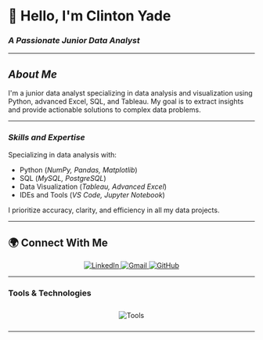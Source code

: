 # 👋 Hello, I'm Clinton Yade

### *A Passionate Junior Data Analyst*  

---

## *About Me*  

I'm a junior data analyst specializing in data analysis and visualization using Python, advanced Excel, SQL, and Tableau. My goal is to extract insights and provide actionable solutions to complex data problems.  

---

### *Skills and Expertise*  

Specializing in data analysis with:  
- Python (*NumPy, Pandas, Matplotlib*)  
- SQL (*MySQL, PostgreSQL*)  
- Data Visualization (*Tableau, Advanced Excel*)  
- IDEs and Tools (*VS Code, Jupyter Notebook*)  

I prioritize accuracy, clarity, and efficiency in all my data projects.  

---

## 🌍 Connect With Me

<div align="center">
  <a href="https://www.linkedin.com/in/clinton-yade-95b01a342/">
    <img src="https://skillicons.dev/icons?i=linkedin" alt="LinkedIn"/>
  </a>
  <a href="mailto:yadeclinton20@gmail.com">
    <img src="https://go-skill-icons.vercel.app/api/icons?i=gmail" alt="Gmail"/>
  </a>
  <a href="https://github.com/Clinton1029">
    <img src="https://skillicons.dev/icons?i=github" alt="GitHub"/>
  </a>
</div>

---

### Tools & Technologies  
<div align="center">  
  <img style="margin: 10px" src="https://skillicons.dev/icons?i=python,excel,tableau,vscode,jupyter,mysql,postgres&perline=7" alt="Tools" />
</div>

---
